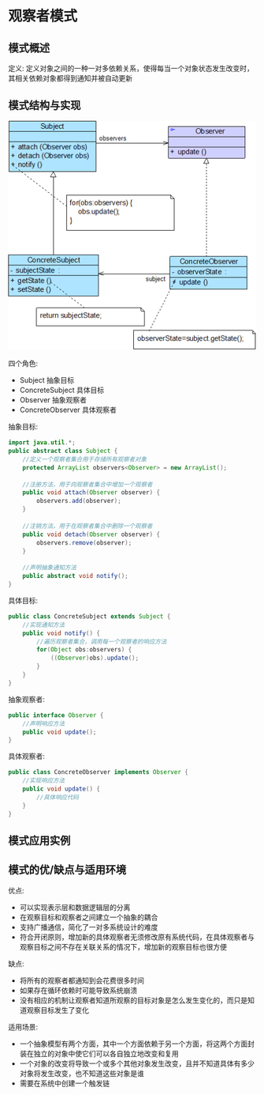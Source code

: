 # 观察者模式

## 模式概述

定义: 定义对象之间的一种一对多依赖关系，使得每当一个对象状态发生改变时，其相关依赖对象都得到通知并被自动更新

## 模式结构与实现

![](picture/ObserverPattern.png)

四个角色:

* Subject 抽象目标
* ConcreteSubject 具体目标
* Observer 抽象观察者
* ConcreteObserver 具体观察者

抽象目标:

```java
import java.util.*;
public abstract class Subject {
    //定义一个观察者集合用于存储所有观察者对象
    protected ArrayList observers<Observer> = new ArrayList();

    //注册方法，用于向观察者集合中增加一个观察者
    public void attach(Observer observer) {
        observers.add(observer);
    }

    //注销方法，用于在观察者集合中删除一个观察者
    public void detach(Observer observer) {
        observers.remove(observer);
    }

    //声明抽象通知方法
    public abstract void notify();
}
```

具体目标:

```java
public class ConcreteSubject extends Subject {
    //实现通知方法
    public void notify() {
        //遍历观察者集合，调用每一个观察者的响应方法
        for(Object obs:observers) {
            ((Observer)obs).update();
        }
    }	
}
```

抽象观察者:

```java
public interface Observer {
    //声明响应方法
    public void update();
}
```

具体观察者:

```java
public class ConcreteObserver implements Observer {
    //实现响应方法
    public void update() {
        //具体响应代码
    }
}
```



## 模式应用实例

## 模式的优/缺点与适用环境

优点:

* 可以实现表示层和数据逻辑层的分离
* 在观察目标和观察者之间建立一个抽象的耦合
* 支持广播通信，简化了一对多系统设计的难度
* 符合开闭原则，增加新的具体观察者无须修改原有系统代码，在具体观察者与观察目标之间不存在关联关系的情况下，增加新的观察目标也很方便

缺点:

* 将所有的观察者都通知到会花费很多时间
* 如果存在循环依赖时可能导致系统崩溃
* 没有相应的机制让观察者知道所观察的目标对象是怎么发生变化的，而只是知道观察目标发生了变化

适用场景:

* 一个抽象模型有两个方面，其中一个方面依赖于另一个方面，将这两个方面封装在独立的对象中使它们可以各自独立地改变和复用
* 一个对象的改变将导致一个或多个其他对象发生改变，且并不知道具体有多少对象将发生改变，也不知道这些对象是谁
* 需要在系统中创建一个触发链
